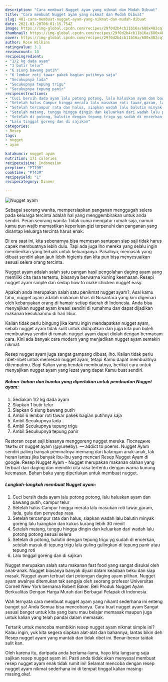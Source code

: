 ```yaml
---
description: "Cara membuat Nugget ayam yang nikmat dan Mudah Dibuat"
title: "Cara membuat Nugget ayam yang nikmat dan Mudah Dibuat"
slug: 481-cara-membuat-nugget-ayam-yang-nikmat-dan-mudah-dibuat
date: 2021-03-20T06:01:15.754Z
image: https://img-global.cpcdn.com/recipes/29f0d2b4cb11b16a/680x482cq70/nugget-ayam-foto-resep-utama.jpg
thumbnail: https://img-global.cpcdn.com/recipes/29f0d2b4cb11b16a/680x482cq70/nugget-ayam-foto-resep-utama.jpg
cover: https://img-global.cpcdn.com/recipes/29f0d2b4cb11b16a/680x482cq70/nugget-ayam-foto-resep-utama.jpg
author: Rose Wilkins
ratingvalue: 3.1
reviewcount: 10
recipeingredient:
- "1/2 kg dada ayam"
- "1 butir telur"
- "6 siung bawang putih"
- "6 lembar roti tawar pakek bagian putihnya saja"
- "Secukupnya lada"
- "Secukupnya tepung trigu"
- "Secukupnya tepung panir"
recipeinstructions:
- "Cuci bersih dada ayam lalu potong potong, lalu haluskan ayam dan bawang putih, campur telur"
- "Setelah halus Campur hingga merata lalu masukan roti tawar,garam, lada, gula dan penyedap rasa"
- "Setelah tercampur rata dan halus, siapkan wadah lalu balutin minyak goreng lalu tuangkan dan kukus kurang lebih 30 menit"
- "Setelah matang, tunggu hingga dingin dan keluarkan dari wadah lalu potong potong sesuai selera"
- "Setelah di potong, balutin dengan tepung trigu yg sudah di encerkan, setelah masuk di tepung trigu lalu guling gulingkan di tepung panir atau tepung roti"
- "Lalu tinggal goreng dan di sajikan"
categories:
- Resep
tags:
- nugget
- ayam

katakunci: nugget ayam 
nutrition: 171 calories
recipecuisine: Indonesian
preptime: "PT19M"
cooktime: "PT43M"
recipeyield: "1"
recipecategory: Dinner

---
```



![Nugget ayam](https://img-global.cpcdn.com/recipes/29f0d2b4cb11b16a/680x482cq70/nugget-ayam-foto-resep-utama.jpg)

Sebagai seorang wanita, mempersiapkan panganan menggugah selera pada keluarga tercinta adalah hal yang menggembirakan untuk anda sendiri. Peran seorang  wanita Tidak cuma mengatur rumah saja, namun kamu pun wajib memastikan keperluan gizi terpenuhi dan panganan yang disantap keluarga tercinta harus enak.

Di era  saat ini, kita sebenarnya bisa memesan santapan siap saji tidak harus capek membuatnya lebih dulu. Tapi ada juga lho mereka yang selalu ingin memberikan yang terbaik untuk keluarganya. Pasalnya, memasak yang dibuat sendiri akan jauh lebih higienis dan kita pun bisa menyesuaikan sesuai selera orang tercinta. 

Nugget ayam adalah salah satu pangan hasil pengolahan daging ayam yang memiliki cita rasa tertentu, biasanya berwarna kuning keemasan. Resepi nugget ayam simple dan sedap how to make chicken nugget easy.

Apakah anda merupakan salah satu penikmat nugget ayam?. Asal kamu tahu, nugget ayam adalah makanan khas di Nusantara yang kini digemari oleh kebanyakan orang di hampir setiap daerah di Indonesia. Anda bisa menyajikan nugget ayam kreasi sendiri di rumahmu dan dapat dijadikan makanan kesukaanmu di hari libur.

Kalian tidak perlu bingung jika kamu ingin mendapatkan nugget ayam, sebab nugget ayam tidak sulit untuk didapatkan dan juga kita pun boleh membuatnya sendiri di rumah. nugget ayam dapat diolah dengan bermacam cara. Kini ada banyak cara modern yang menjadikan nugget ayam semakin nikmat.

Resep nugget ayam juga sangat gampang dibuat, lho. Kalian tidak perlu ribet-ribet untuk memesan nugget ayam, tetapi Kamu dapat membuatnya ditempatmu. Bagi Kalian yang hendak membuatnya, berikut cara untuk menyajikan nugget ayam yang lezat yang dapat Kamu buat sendiri.

<!--inarticleads1-->

##### Bahan-bahan dan bumbu yang diperlukan untuk pembuatan Nugget ayam:

1. Sediakan 1/2 kg dada ayam
1. Siapkan 1 butir telur
1. Siapkan 6 siung bawang putih
1. Ambil 6 lembar roti tawar pakek bagian putihnya saja
1. Ambil Secukupnya lada
1. Ambil Secukupnya tepung trigu
1. Ambil Secukupnya tepung panir


Restoran cepat saji biasanya menggoreng nugget mereka. Последние твиты от nugget ayam (@yureeby). — addict to poems. Nugget Ayam sendiri paling banyak peminatnya memang dari kalangan anak-anak, tak heran lantas jika banyak ibu-ibu yang mencari Resep Nugget Ayam di google. Resep Nugget Ayam - Nugget merupakan makanan olahan yang terbuat dari daging dan memiliki cita rasa tertentu dengan warna kunung keemasan. Bahan baku yang diperlukan untuk membuat nugget. 

<!--inarticleads2-->

##### Langkah-langkah membuat Nugget ayam:

1. Cuci bersih dada ayam lalu potong potong, lalu haluskan ayam dan bawang putih, campur telur
1. Setelah halus Campur hingga merata lalu masukan roti tawar,garam, lada, gula dan penyedap rasa
1. Setelah tercampur rata dan halus, siapkan wadah lalu balutin minyak goreng lalu tuangkan dan kukus kurang lebih 30 menit
1. Setelah matang, tunggu hingga dingin dan keluarkan dari wadah lalu potong potong sesuai selera
1. Setelah di potong, balutin dengan tepung trigu yg sudah di encerkan, setelah masuk di tepung trigu lalu guling gulingkan di tepung panir atau tepung roti
1. Lalu tinggal goreng dan di sajikan


Nugget merupakan salah satu makanan fast food yang sangat disukai oleh anak-anak. Nugget biasanya banyak dijual dalam keadaan beku dan siap masak. Nugget ayam terbuat dari potongan daging ayam pilihan. Nugget ayam awalnya ditemukan tak sengaja oleh seorang profesor Universitas Cornell New York bernama Robert Baker. Beli Produk Nugget Ayam Berkualitas Dengan Harga Murah dari Berbagai Pelapak di Indonesia. 

Wah ternyata cara membuat nugget ayam yang nikamt sederhana ini enteng banget ya! Anda Semua bisa mencobanya. Cara buat nugget ayam Sangat sesuai banget untuk kita yang baru mau belajar memasak maupun juga untuk kalian yang telah pandai dalam memasak.

Tertarik untuk mencoba membikin resep nugget ayam nikmat simple ini? Kalau ingin, yuk kita segera siapkan alat-alat dan bahannya, lantas bikin deh Resep nugget ayam yang mantab dan tidak ribet ini. Benar-benar taidak sulit kan. 

Oleh karena itu, daripada anda berlama-lama, hayo kita langsung saja sajikan resep nugget ayam ini. Pasti anda tiidak akan menyesal membuat resep nugget ayam enak tidak rumit ini! Selamat mencoba dengan resep nugget ayam nikmat sederhana ini di tempat tinggal kalian masing-masing,oke!.

